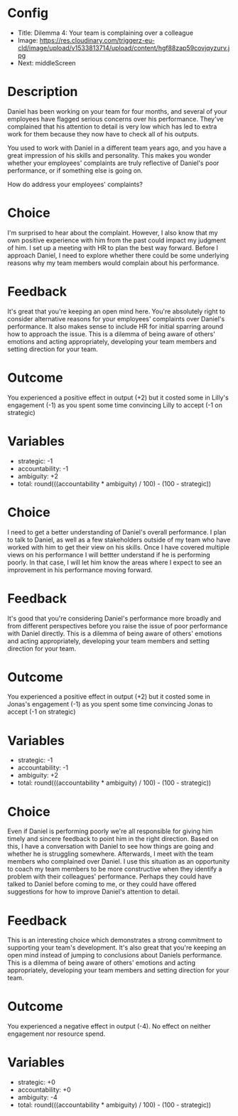 # Config
 - Title: Dilemma 4: Your team is complaining over a colleague
 - Image: https://res.cloudinary.com/triggerz-eu-cld/image/upload/v1533813714/upload/content/hgf88zap59covjqyzurv.jpg
 - Next: middleScreen

# Description
Daniel has been working on your team for four months, and several of your employees have flagged serious concerns over his performance. They've complained that his attention to detail is very low which has led to extra work for them because they now have to check all of his outputs.

You used to work with Daniel in a different team years ago, and you have a great impression of his skills and personality. This makes you wonder whether your employees' complaints are truly reflective of Daniel's poor performance, or if something else is going on.

How do address your employees' complaints?

# Choice
I'm surprised to hear about the complaint. However, I also know that my own positive experience with him from the past could impact my judgment of him. I set up a meeting with HR to plan the best way forward. Before I approach Daniel, I need to explore whether there could be some underlying reasons why my team members would complain about his performance.

# Feedback

It's great that you're keeping an open mind here. You're absolutely right to consider alternative reasons for your employees' complaints over Daniel's performance. It also makes sense to include HR for initial sparring around how to approach the issue. This is a dilemma of being aware of others' emotions and acting appropriately, developing your team members and setting direction for your team.

# Outcome

You experienced a positive effect in output (+2) but it costed some in Lilly's engagement (-1) as you spent some time convincing Lilly to accept (-1 on strategic)

# Variables
 - strategic: -1
 - accountability: -1
 - ambiguity: +2
 - total: round(((accountability * ambiguity) / 100) - (100 - strategic))


# Choice
I need to get a better understanding of Daniel's overall performance. I plan to talk to Daniel, as well as a few stakeholders outside of my team who have worked with him to get their view on his skills. Once I have covered multiple views on his performance I will bettter understand if he is performing poorly. In that case, I will let him know the areas where I expect to see an improvement in his performance moving forward.

# Feedback
It's good that you're considering Daniel's performance more broadly and from different perspectives before you raise the issue of poor performance with Daniel directly. This is a dilemma of being aware of others' emotions and acting appropriately, developing your team members and setting direction for your team.

# Outcome

You experienced a positive effect in output (+2) but it costed some in Jonas's engagement (-1) as you spent some time convincing Jonas to accept (-1 on strategic)

# Variables
 - strategic: -1
 - accountability: -1
 - ambiguity: +2
 - total: round(((accountability * ambiguity) / 100) - (100 - strategic))


# Choice
Even if Daniel is performing poorly we're all responsible for giving him timely and sincere feedback to  point him in the right direction. Based on this, I have a conversation with Daniel to see how things are going and whether he is struggling somewhere. Afterwards, I meet with the team members who complained over Daniel. I use this situation as an opportunity to coach my team members to be more constructive when they identify a problem with their colleagues' performance. Perhaps they could have talked to Daniel before coming to me, or they could have offered suggestions for how to improve Daniel's attention to detail.

# Feedback
This is an interesting choice which demonstrates a strong commitment to supporting your team's development. It's also great that you're keeping an open mind instead of jumping to conclusions about Daniels performance. This is a dilemma of being aware of others' emotions and acting appropriately, developing your team members and setting direction for your team.

# Outcome

You experienced a negative effect in output (-4). No effect on neither engagement nor resource spend.

# Variables
 - strategic: +0
 - accountability: +0
 - ambiguity: -4
 - total: round(((accountability * ambiguity) / 100) - (100 - strategic))
